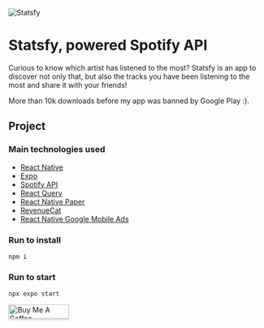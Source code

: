 ![Statsfy](https://i.imgur.com/sIZOR6s.png "Statsfy")

# Statsfy, powered Spotify API

Curious to know which artist has listened to the most? Statsfy is an app to discover not only that, but also the tracks you have been listening to the most and share it with your friends!

More than 10k downloads before my app was banned by Google Play :).

## Project

### Main technologies used

- [React Native](https://reactnative.dev/docs/getting-started)
- [Expo](https://docs.expo.io/)
- [Spotify API](https://developer.spotify.com/documentation/web-api)
- [React Query](https://tanstack.com/query/v3/)
- [React Native Paper](https://reactnativepaper.com/)
- [RevenueCat](https://www.revenuecat.com/)
- [React Native Google Mobile Ads](https://docs.page/invertase/react-native-google-mobile-ads)

### Run to install

```
npm i
```

### Run to start

```
npx expo start
```

<a href="https://www.buymeacoffee.com/belmirofss" target="_blank"><img src="https://www.buymeacoffee.com/assets/img/custom_images/orange_img.png" alt="Buy Me A Coffee" style="height: 28px !important;width: 119px !important;box-shadow: 0px 3px 2px 0px rgba(190, 190, 190, 0.5) !important;-webkit-box-shadow: 0px 3px 2px 0px rgba(190, 190, 190, 0.5) !important;" ></a>
